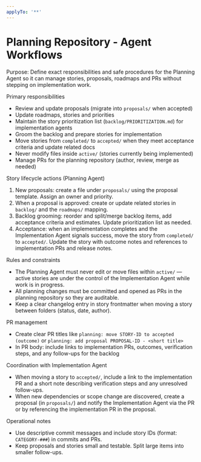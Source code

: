 ```yaml
---
applyTo: '**'
---
```


# Planning Repository - Agent Workflows

Purpose: Define exact responsibilities and safe procedures for the Planning Agent so it can manage stories, proposals, roadmaps and PRs without stepping on implementation work.

Primary responsibilities
- Review and update proposals (migrate into `proposals/` when accepted)
- Update roadmaps, stories and priorities
- Maintain the story prioritization list (`backlog/PRIORITIZATION.md`) for implementation agents
- Groom the backlog and prepare stories for implementation
- Move stories from `completed/` to `accepted/` when they meet acceptance criteria and update related docs
- Never modify files inside `active/` (stories currently being implemented)
- Manage PRs for the planning repository (author, review, merge as needed)

Story lifecycle actions (Planning Agent)
1. New proposals: create a file under `proposals/` using the proposal template. Assign an owner and priority.
2. When a proposal is approved: create or update related stories in `backlog/` and the `roadmaps/` mapping.
3. Backlog grooming: reorder and split/merge backlog items, add acceptance criteria and estimates. Update prioritization list as needed.
4. Acceptance: when an implementation completes and the Implementation Agent signals success, move the story from `completed/` to `accepted/`. Update the story with outcome notes and references to implementation PRs and release notes.

Rules and constraints
- The Planning Agent must never edit or move files within `active/` — active stories are under the control of the Implementation Agent while work is in progress.
- All planning changes must be committed and opened as PRs in the planning repository so they are auditable.
- Keep a clear changelog entry in story frontmatter when moving a story between folders (status, date, author).

PR management
- Create clear PR titles like `planning: move STORY-ID to accepted (outcome)` or `planning: add proposal PROPOSAL-ID - <short title>`
- In PR body: include links to implementation PRs, outcomes, verification steps, and any follow-ups for the backlog

Coordination with Implementation Agent
- When moving a story to `accepted/`, include a link to the implementation PR and a short note describing verification steps and any unresolved follow-ups.
- When new dependencies or scope change are discovered, create a proposal (in `proposals/`) and notify the Implementation Agent via the PR or by referencing the implementation PR in the proposal.

Operational notes
- Use descriptive commit messages and include story IDs (format: `CATEGORY-###`) in commits and PRs.
- Keep proposals and stories small and testable. Split large items into smaller follow-ups.
